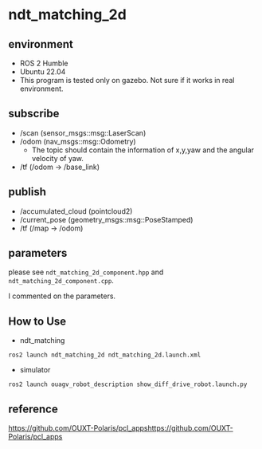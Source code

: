 # ndt_matching_2d
## environment
- ROS 2 Humble 
- Ubuntu 22.04
- This program is tested only on gazebo. Not sure if it works in real environment.

## subscribe
- /scan (sensor_msgs::msg::LaserScan)
- /odom (nav_msgs::msg::Odometry)
  - The topic should contain the information of x,y,yaw and the angular velocity of yaw. 
- /tf (/odom -> /base_link)

## publish
- /accumulated_cloud (pointcloud2)
- /current_pose (geometry_msgs::msg::PoseStamped)
- /tf (/map -> /odom)

## parameters
please see ```ndt_matching_2d_component.hpp``` and ```ndt_matching_2d_component.cpp```. 

I commented on the parameters.

## How to Use
- ndt_matching
```
ros2 launch ndt_matching_2d ndt_matching_2d.launch.xml
```

- simulator
```
ros2 launch ouagv_robot_description show_diff_drive_robot.launch.py
```

## reference
https://github.com/OUXT-Polaris/pcl_appshttps://github.com/OUXT-Polaris/pcl_apps
